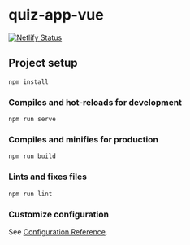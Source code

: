 # quiz-app-vue
[![Netlify Status](https://api.netlify.com/api/v1/badges/120ff4ab-6abb-4c11-88e8-373464510db9/deploy-status)](https://app.netlify.com/sites/pedantic-mccarthy-45bc4c/deploys)

## Project setup
```
npm install
```

### Compiles and hot-reloads for development
```
npm run serve
```

### Compiles and minifies for production
```
npm run build
```

### Lints and fixes files
```
npm run lint
```

### Customize configuration
See [Configuration Reference](https://cli.vuejs.org/config/).
